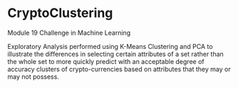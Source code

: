 # CryptoClustering
Module 19 Challenge in Machine Learning

Exploratory Analysis performed using K-Means Clustering and PCA to illustrate the differences in selecting certain attributes of a set rather than the whole set to more quickly predict with an acceptable degree of accuracy clusters of crypto-currencies based on attributes that they may or may not possess. 

